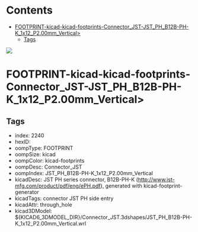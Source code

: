 



Contents
========

* [FOOTPRINT-kicad-kicad-footprints-Connector_JST-JST_PH_B12B-PH-K_1x12_P2.00mm_Vertical>](#footprint-kicad-kicad-footprints-connector_jst-jst_ph_b12b-ph-k_1x12_p200mm_vertical)
	* [Tags](#tags)
  
![][im]
# FOOTPRINT-kicad-kicad-footprints-Connector_JST-JST_PH_B12B-PH-K_1x12_P2.00mm_Vertical>

## Tags

- index: 2240
- hexID: 
- oompType: FOOTPRINT
- oompSize: kicad
- oompColor: kicad-footprints
- oompDesc: Connector_JST
- oompIndex: JST_PH_B12B-PH-K_1x12_P2.00mm_Vertical
- kicadDesc: JST PH series connector, B12B-PH-K (http://www.jst-mfg.com/product/pdf/eng/ePH.pdf), generated with kicad-footprint-generator
- kicadTags: connector JST PH side entry
- kicadAttr: through_hole
- kicad3DModel: ${KICAD6_3DMODEL_DIR}/Connector_JST.3dshapes/JST_PH_B12B-PH-K_1x12_P2.00mm_Vertical.wrl



[im]: image.png
